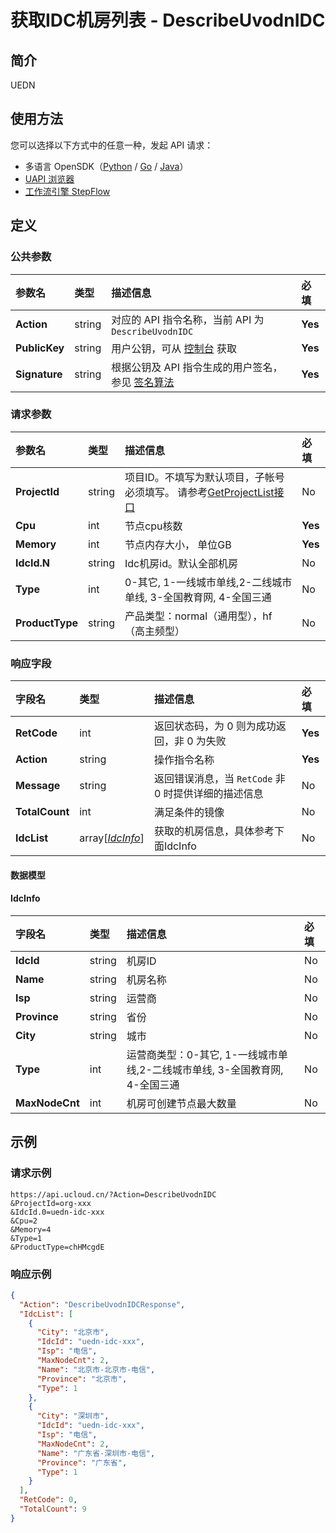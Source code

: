 # 获取IDC机房列表 - DescribeUvodnIDC

## 简介

UEDN





## 使用方法

您可以选择以下方式中的任意一种，发起 API 请求：
- 多语言 OpenSDK（[Python](https://github.com/ucloud/ucloud-sdk-python3) / [Go](https://github.com/ucloud/ucloud-sdk-go) / [Java](https://github.com/ucloud/ucloud-sdk-java)）
- [UAPI 浏览器](https://console.ucloud.cn/uapi/detail?id=DescribeUvodnIDC)
- [工作流引擎 StepFlow](https://console.ucloud.cn/stepflow/manage/)

## 定义

### 公共参数

| 参数名 | 类型 | 描述信息 | 必填 |
|:---|:---|:---|:---|
| **Action**     | string  | 对应的 API 指令名称，当前 API 为 `DescribeUvodnIDC`                        | **Yes** |
| **PublicKey**  | string  | 用户公钥，可从 [控制台](https://console.ucloud.cn/uapi/apikey) 获取                                             | **Yes** |
| **Signature**  | string  | 根据公钥及 API 指令生成的用户签名，参见 [签名算法](api/summary/signature.md)  | **Yes** |

### 请求参数

| 参数名 | 类型 | 描述信息 | 必填 |
|:---|:---|:---|:---|
| **ProjectId** | string | 项目ID。不填写为默认项目，子帐号必须填写。 请参考[GetProjectList接口](api/summary/get_project_list) |No|
| **Cpu** | int | 节点cpu核数 |**Yes**|
| **Memory** | int | 节点内存大小， 单位GB |**Yes**|
| **IdcId.N** | string | Idc机房id。默认全部机房 |No|
| **Type** | int | 0-其它, 1-一线城市单线,2-二线城市单线, 3-全国教育网, 4-全国三通 |No|
| **ProductType** | string | 产品类型：normal（通用型），hf（高主频型） |No|

### 响应字段

| 字段名 | 类型 | 描述信息 | 必填 |
|:---|:---|:---|:---|
| **RetCode** | int | 返回状态码，为 0 则为成功返回，非 0 为失败 |**Yes**|
| **Action** | string | 操作指令名称 |**Yes**|
| **Message** | string | 返回错误消息，当 `RetCode` 非 0 时提供详细的描述信息 |No|
| **TotalCount** | int | 满足条件的镜像 |No|
| **IdcList** | array[[*IdcInfo*](#IdcInfo)] | 获取的机房信息，具体参考下面IdcInfo |No|

#### 数据模型


#### IdcInfo

| 字段名 | 类型 | 描述信息 | 必填 |
|:---|:---|:---|:---|
| **IdcId** | string | 机房ID |No|
| **Name** | string | 机房名称 |No|
| **Isp** | string | 运营商 |No|
| **Province** | string | 省份 |No|
| **City** | string | 城市 |No|
| **Type** | int | 运营商类型：0-其它, 1-一线城市单线,2-二线城市单线, 3-全国教育网, 4-全国三通 |No|
| **MaxNodeCnt** | int | 机房可创建节点最大数量 |No|

## 示例

### 请求示例
    
```
https://api.ucloud.cn/?Action=DescribeUvodnIDC
&ProjectId=org-xxx
&IdcId.0=uedn-idc-xxx
&Cpu=2
&Memory=4
&Type=1
&ProductType=chHMcgdE
```

### 响应示例
    
```json
{
  "Action": "DescribeUvodnIDCResponse",
  "IdcList": [
    {
      "City": "北京市",
      "IdcId": "uedn-idc-xxx",
      "Isp": "电信",
      "MaxNodeCnt": 2,
      "Name": "北京市-北京市-电信",
      "Province": "北京市",
      "Type": 1
    },
    {
      "City": "深圳市",
      "IdcId": "uedn-idc-xxx",
      "Isp": "电信",
      "MaxNodeCnt": 2,
      "Name": "广东省-深圳市-电信",
      "Province": "广东省",
      "Type": 1
    }
  ],
  "RetCode": 0,
  "TotalCount": 9
}
```





